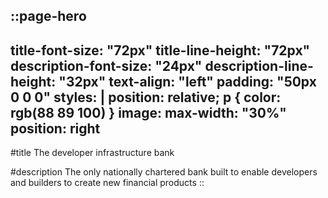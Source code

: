 ::page-hero
---
title-font-size: "72px"
title-line-height: "72px"
description-font-size: "24px"
description-line-height: "32px"
text-align: "left"
padding: "50px 0 0 0"
styles: |
  position: relative;
  p {
    color: rgb(88 89 100)
  }
image:
  max-width: "30%"
  position: right
---
#title
The developer infrastructure bank

#description
The only nationally chartered bank built to enable developers and builders to create new financial products
::
